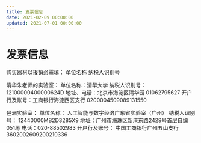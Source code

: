 ```yaml
---
title: 发票信息
date: 2021-02-09 00:00:00
updated: 2021-07-01 00:00:00
---
```


# 发票信息

购买器材以报销必需填： 单位名称 纳税人识别号

清华朱老师的实验室：
单位名称：清华大学
纳税人识别号：12100000400000624D
地址、电话：北京市海淀区清华园 01062795627
开户行及账号：工商银行海淀西区支行 0200004509089131550

琶洲实验室：
单位名称： 人工智能与数字经济广东省实验室（广州）
纳税人识别号： 12440000MB2D3285X9
地址：广州市海珠区新港东路2429号首层自编051房
电话：020-88502983
开户行及账号： 中国工商银行广州五山支行3602002609200210336
